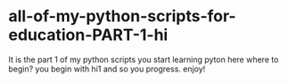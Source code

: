 # all-of-my-python-scripts-for-education-PART-1-hi
It is the part 1 of my python scripts you start learning pyton here where to begin? you begin with hi1 and so you progress. enjoy!
